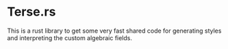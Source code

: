 # Terse.rs

This is a rust library to get some very fast shared code for generating styles and interpreting the custom algebraic fields.
